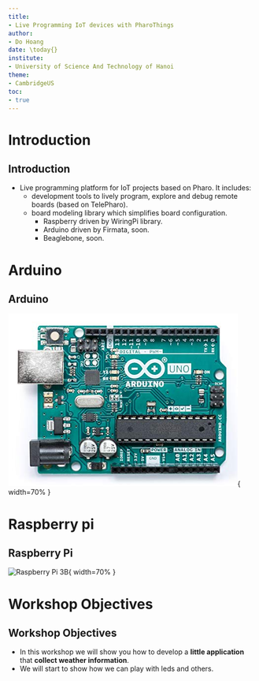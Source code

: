 ```yaml
---
title:
- Live Programming IoT devices with PharoThings
author: 
- Do Hoang
date: \today{}
institute: 
- University of Science And Technology of Hanoi
theme:
- CambridgeUS
toc: 
- true
---
```


# Introduction
## Introduction
* Live programming platform for IoT projects based on Pharo. It includes: 
  * development tools to lively program, explore and debug remote boards (based on TelePharo).
  * board modeling library which simplifies board configuration.
    * Raspberry driven by WiringPi library.
    * Arduino driven by Firmata, soon.
    * Beaglebone, soon.

# Arduino
## Arduino 
![Arduino Uno](71DZKc+WAvL._SX466_.jpg){ width=70% }

# Raspberry pi
## Raspberry Pi
![Raspberry Pi 3B](/Users/huyhoang8398/AC-pharo/intro/91zSu44+34L._SL1500_.jpg){ width=70% }

# Workshop Objectives
## Workshop Objectives
* In this workshop we will show you how to develop a **little application** that **collect weather information**.
* We will start to show how we can play with leds and others.
